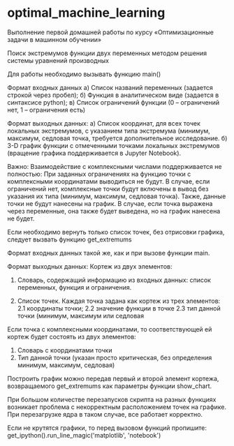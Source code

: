 # optimal_machine_learning
Выполнение первой домашней работы по курсу «Оптимизационные задачи в машинном обучении»

Поиск экстремумов функции двух переменных методом решения системы уравнений производных

Для работы необходимо вызывать функцию main()

Формат входных данных
а) Список названий переменных (задается строкой через пробел);
б) Функция в аналитическом виде (задается в синтаксисе python);
в) Список ограничений функции (0 – ограничений нет, 1 – ограничения есть)

Формат выходных данных:
а) Список координат, для всех точек локальных экстремумов, с указанием типа экстремума (минимум, максимум, седловая точка, требуется дополнительное исследование.
б) 3-D график функции с отмеченными точками локальных экстремумов (вращение графика поддерживается в Jupyter Notebook).

Важно:
Взаимодействие с комплексными числами поддерживается не полностью:
При заданных ограничениях на функцию точки с комплексными координатами выводиться не будут.
В случае, если ограничений нет, комплексные точки будут включены в вывод без указания их типа (минимум, максимум, седловая точка). Также, данные точки не будут нанесены на график.
В случае, если точка выражена через переменные, она также будет выведена, но на график нанесена не будет.

Если необходимо вернуть только список точек, без отрисовки графика, следует вызвать функцию get_extremums

Формат входных данных такой же, как и при вызове функции main.

Формат выходных данных:
Кортеж из двух элементов:
1) Словарь, содержащий информацию из входных данных: список переменных, функция и ограничения.

2) Список точек. Каждая точка задана как кортеж из трех элементов:
2.1 координаты точки;
2.2 значение функции в точке
2.3 тип данной точки (минимум, максимум или седловая

Если точка с комплексными координатами, то соответствующей ей кортеж будет состоять из двух элементов:
1) Словарь с координатами точки
2) Тип данной точки (указан просто критическая, без определения минимум, максимум, седловая)

Построить график можно передав первый и второй элемент кортежа, возвращаемого get_extremums как параметры функции show_chart.

При большом количестве перезапусков скрипта на разных функциях возникает проблема с некорректным расположением точек на графике. При перезагрузке ядра в таком случае, все работает корректно.

Если не крутятся графики, то перед вызовом функций пропишите: get_ipython().run_line_magic('matplotlib', 'notebook')
